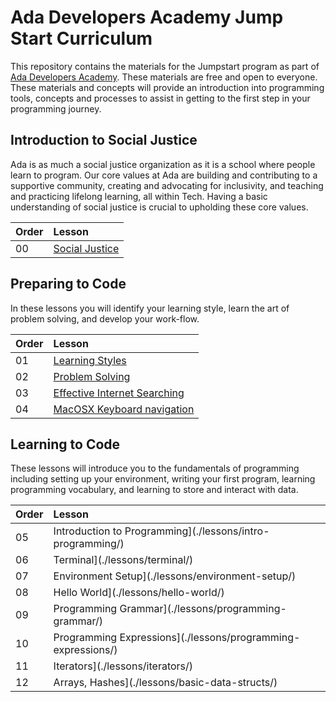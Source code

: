 # Ada Developers Academy Jump Start Curriculum

This repository contains the materials for the Jumpstart program as part of [Ada Developers Academy](http://adadevelopersacademy.org/). These materials are free and open to everyone. These materials and concepts will provide an introduction into programming tools, concepts and processes to assist in getting to the first step in your programming journey.

## Introduction to Social Justice
Ada is as much a social justice organization as it is a school where people learn to program. Our core values at Ada are building and contributing to a supportive community, creating and advocating for inclusivity, and teaching and practicing lifelong learning, all within Tech. Having a basic understanding of social justice is crucial to upholding these core values.

| Order | Lesson |
| :--- | :--- |
| 00 | [Social Justice](lessons/social-justice/) |

## Preparing to Code 
In these lessons you will identify your learning style, learn the art of problem solving, and develop your work-flow.

| Order | Lesson |
| :--- | :--- |
| 01 | [Learning Styles](lessons/learning-styles/) |
| 02 | [Problem Solving](lessons/problem-solving/) |
| 03 | [Effective Internet Searching](lessons/effective-internet-searching/) |
| 04 | [MacOSX Keyboard navigation](lessons/keyboard-navigation/) |

## Learning to Code
These lessons will introduce you to the fundamentals of programming including setting up your environment, writing your first program, learning programming vocabulary, and learning to store and interact with data.

| Order | Lesson |
| :--- | :--- |
| 05 | Introduction to Programming](./lessons/intro-programming/) |
| 06 | Terminal](./lessons/terminal/) |
| 07 | Environment Setup](./lessons/environment-setup/) |
| 08 | Hello World](./lessons/hello-world/) |
| 09 | Programming Grammar](./lessons/programming-grammar/) |
| 10 | Programming Expressions](./lessons/programming-expressions/) |
| 11 | Iterators](./lessons/iterators/) |
| 12 | Arrays, Hashes](./lessons/basic-data-structs/) |